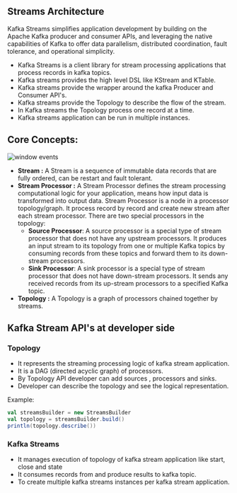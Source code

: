 ## Streams Architecture

Kafka Streams simplifies application development by building on the Apache Kafka producer and consumer APIs, and leveraging the native capabilities of Kafka to offer data parallelism, distributed coordination, fault tolerance, and operational simplicity.

 - Kafka Streams is a client library for stream processing applications that process records in kafka topics.
 - Kafka streams provides the high level DSL like KStream and KTable.
 - Kafka streams provide the wrapper around the kafka Producer and Consumer API's.
 - Kafka streams provide the Topology to describe the flow of the stream.
 - In Kafka streams the Topology process one record at a time.
 - Kafka streams application can be run in multiple instances. 

## Core Concepts:

 
![window events](https://github.com/gurditsingh/blog/blob/gh-pages/_screenshots/kafka-topology.png?raw=true) 
 - **Stream :** A Stream is a sequence of immutable data records that are fully ordered, can be restart and fault tolerant.
 - **Stream Processor :** A Stream Processor defines the stream processing computational logic for your application, means how input data is transformed into output data. Stream Processor is a node in a processor topology/graph. It process record by record and create new stream after each stream processor. There are two special processors in the topology:
	-   **Source Processor**: A source processor is a special type of  stream processor that does not have any upstream processors. It produces an input stream to its topology from one or multiple Kafka topics by consuming records from these topics and forward them to its down-stream processors.
	-   **Sink Processor**: A sink processor is a special type of stream processor that does not have down-stream processors. It sends any received records from its up-stream processors to a specified Kafka topic.
- **Topology :** A Topology is a graph of processors chained together by streams.


## Kafka Stream API's at developer side

### Topology

 - It represents the streaming processing logic of kafka stream application.
 - It is a DAG (directed acyclic graph) of processors.
 - By Topology API developer can add sources , processors and sinks.
 - Developer can describe the topology and see the logical representation.
 
 
 Example:
```scala
val streamsBuilder = new StreamsBuilder
val topology = streamsBuilder.build()
println(topology.describe())
``` 

### Kafka Streams

 - It manages execution of topology of kafka stream application like start, close and state
 - It consumes records from and produce results to kafka topic.
 - To create multiple kafka streams instances per kafka stream application.
 
<!--stackedit_data:
eyJoaXN0b3J5IjpbLTIxMTM3Mjk5MzIsLTkzMTYyMTk1LDYzOT
UzNTAwMCwxNjM2ODg5MDUyLC02NzYyMTM5NjYsLTEwODgyMTQ1
NTQsLTExMTM1NjM4MjYsLTE5NDQ2Nzc0NDAsMTY3Mjg4MzczMS
wtNzQ1NTg0NzEzLC02NDcyOTk2NzgsNDA4MjAzNDg2LC0xOTQ4
NDUzOTY1LDY2MzUzNDg2OCwzNjA0ODA2ODAsMTAxODEwMDIxMy
wxNTYyNzc1NTY3LDU0NTExNjMyMywxNjkzMzg5NjU5LC0zNTkx
NDUzNTldfQ==
-->